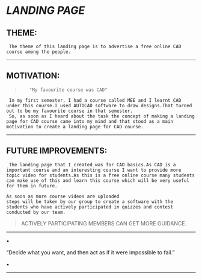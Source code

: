 # *LANDING PAGE*
## **THEME:**
     The theme of this landing page is to advertise a free online CAD course among the people.
<hr>

## **MOTIVATION:**

 >        "My favourite course was CAD"
     In my first semester, I had a course called MEE and I learnt CAD under this course.I used AUTOCAD software to draw designs.That turned out to be my favourite course in that semester.
     So, as soon as I heard about the task the concept of making a landing page for CAD course came into my mind and that stood as a main motivation to create a landing page for CAD course.
<hr>

## **FUTURE IMPROVEMENTS:** 
     The landing page that I created was for CAD basics.As CAD is a important course and an interesting course I want to provide more topic video for students.As this is a free online course many students can make use of this and learn this course which will be very useful for them in future.

    As soon as more course videos are uploaded
    steps will be taken by our group to create a software with the students who have actively participated in quizzes and contest conducted by our team.

>ACTIVELY PARTICIPATING MEMBERS CAN GET    MORE GUIDANCE. 

<HR>

:black_small_square:

“Decide what you want, and then act as if it  were impossible to fail.”

:black_small_square:

<hr>

 


